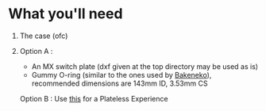 # What you'll need

1. The case (ofc)
2. Option A :
      * An MX switch plate (dxf given at the top directory may be used as is)
      * Gummy O-ring (similar to the ones used by [Bakeneko](https://github.com/kkatano/bakeneko-60)), recommended dimensions are 143mm ID, 3.53mm CS
     
   Option B : Use [this](https://github.com/EagleVee/keyboards/tree/master/oring-plateless-kit) for a Plateless Experience
